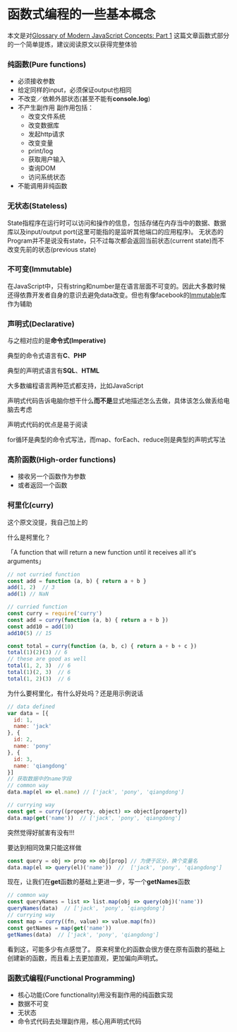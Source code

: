 # 函数式编程的一些基本概念

本文是对[Glossary of Modern JavaScript Concepts: Part 1](https://auth0.com/blog/glossary-of-modern-javascript-concepts/) 这篇文章函数式部分的一个简单提炼，建议阅读原文以获得完整体验

### 纯函数(Pure functions)
  - 必须接收参数  
  - 给定同样的input，必须保证output也相同
  - 不改变／依赖外部状态(甚至不能有**console.log**)
  - 不产生副作用
  副作用包括：
    - 改变文件系统
    - 改变数据库
    - 发起http请求
    - 改变变量
    - print/log
    - 获取用户输入
    - 查询DOM
    - 访问系统状态
  - 不能调用非纯函数

### 无状态(Stateless)
State指程序在运行时可以访问和操作的信息，包括存储在内存当中的数据、数据库以及input/output port(这里可能指的是监听其他端口的应用程序)。
无状态的Program并不是说没有state，只不过每次都会返回当前状态(current state)而不改变先前的状态(previous state)

### 不可变(Immutable)
在JavaScript中，只有string和number是在语言层面不可变的。因此大多数时候还得依靠开发者自身的意识去避免data改变。但也有像facebook的[Immutable](https://facebook.github.io/immutable-js/)库作为辅助

### 声明式(Declarative)
与之相对应的是**命令式(Imperative)**

典型的命令式语言有**C**、**PHP**

典型的声明式语言有**SQL**、**HTML**

大多数编程语言两种范式都支持，比如JavaScript

声明式代码告诉电脑你想干什么**而不是**显式地描述怎么去做，具体该怎么做丢给电脑去考虑

声明式代码的优点是易于阅读

for循环是典型的命令式写法，而map、forEach、reduce则是典型的声明式写法

### 高阶函数(High-order functions)
  - 接收另一个函数作为参数
  - 或者返回一个函数

### 柯里化(curry)
这个原文没提，我自己加上的

什么是柯里化？

「A function that will return a new function until it receives all it's arguments」
```javascript
// not curried function
const add = function (a, b) { return a + b }
add(1, 2)  // 3
add(1) // NaN
```
```javascript
// curried function
const curry = require('curry')
const add = curry(function (a, b) { return a + b })
const add10 = add(10)
add10(5) // 15

const total = curry(function (a, b, c) { return a + b + c })
total(1)(2)(3) // 6
// these are good as well
total(1, 2, 3)  // 6
total(1)(2, 3)  // 6
total(1, 2)(3)  // 6
```
为什么要柯里化，有什么好处吗？还是用示例说话
```javascript
// data defined
var data = [{
  id: 1,
  name: 'jack'
}, {
  id: 2,
  name: 'pony'
}, {
  id: 3,
  name: 'qiangdong'
}]
// 获取数据中的name字段
// common way
data.map(el => el.name) // ['jack', 'pony', 'qiangdong']

// currying way
const get = curry((property, object) => object[property])
data.map(get('name'))  // ['jack', 'pony', 'qiangdong']
```
突然觉得好腻害有没有!!!

要达到相同效果只能这样做
```javascript
const query = obj => prop => obj[prop] // 为便于区分，换个变量名
data.map(el => query(el)('name'))  //  ['jack', 'pony', 'qiangdong']
```
现在，让我们在**get**函数的基础上更进一步，写一个**getNames**函数
```javascript
// common way
const queryNames = list => list.map(obj => query(obj)('name'))
queryNames(data)  // ['jack', 'pony', 'qiangdong']
// currying way
const map = curry((fn, value) => value.map(fn))
const getNames = map(get('name'))
getNames(data)  // ['jack', 'pony', 'qiangdong']
```
看到这，可能多少有点感觉了。 原来柯里化的函数会很方便在原有函数的基础上创建新的函数，而且看上去更加直观，更加偏向声明式。


### 函数式编程(Functional Programming)
  - 核心功能(Core functionality)用没有副作用的纯函数实现
  - 数据不可变
  - 无状态
  - 命令式代码去处理副作用，核心用声明式代码





